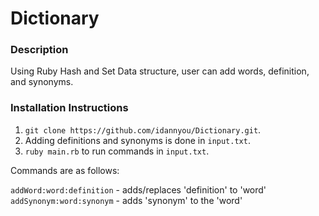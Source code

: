 # Dictionary

### Description

Using Ruby Hash and Set Data structure, user can add words, definition, and synonyms.

### Installation Instructions

1. `git clone https://github.com/idannyou/Dictionary.git`.
2. Adding definitions and synonyms is done in `input.txt`.
3. `ruby main.rb` to run commands in `input.txt`.


Commands are as follows:

  `addWord:word:definition` - adds/replaces 'definition' to 'word' <br />
  `addSynonym:word:synonym` - adds 'synonym' to the 'word'
